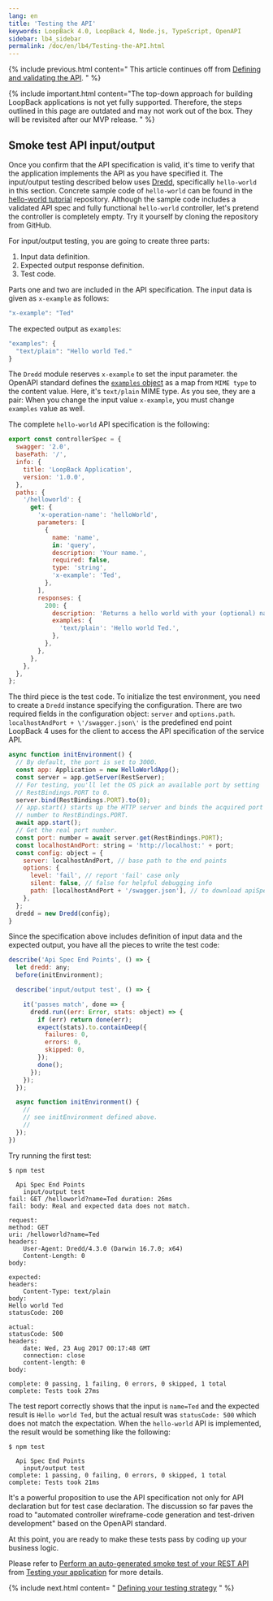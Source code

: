 ```yaml
---
lang: en
title: 'Testing the API'
keywords: LoopBack 4.0, LoopBack 4, Node.js, TypeScript, OpenAPI
sidebar: lb4_sidebar
permalink: /doc/en/lb4/Testing-the-API.html
---
```


{% include previous.html content=" This article continues off
from [Defining and validating the API](./Defining-and-validating-the-API.md).
" %}

{% include important.html content="The top-down approach for building LoopBack
applications is not yet fully supported. Therefore, the steps outlined in this
page are outdated and may not work out of the box. They will be revisited after
our MVP release.
" %}

## Smoke test API input/output

Once you confirm that the API specification is valid, it's time to verify that
the application implements the API as you have specified it. The input/output
testing described below uses [Dredd](https://www.npmjs.com/package/dredd),
specifically `hello-world` in this section. Concrete sample code of
`hello-world` can be found in the
[hello-world tutorial](https://github.com/loopbackio/loopback-next-hello-world)
repository. Although the sample code includes a validated API spec and fully
functional `hello-world` controller, let's pretend the controller is completely
empty. Try it yourself by cloning the repository from GitHub.

For input/output testing, you are going to create three parts:

1.  Input data definition.
2.  Expected output response definition.
3.  Test code.

Parts one and two are included in the API specification. The input data is given
as `x-example` as follows:

```js
"x-example": "Ted"
```

The expected output as `examples`:

```js
"examples": {
  "text/plain": "Hello world Ted."
}
```

The `Dredd` module reserves `x-example` to set the input parameter. the OpenAPI
standard defines the
[`examples` object](https://swagger.io/specification/#examples-object-92) as a
map from `MIME type` to the content value. Here, it's `text/plain` MIME type. As
you see, they are a pair: When you change the input value `x-example`, you must
change `examples` value as well.

The complete `hello-world` API specification is the following:

```js
export const controllerSpec = {
  swagger: '2.0',
  basePath: '/',
  info: {
    title: 'LoopBack Application',
    version: '1.0.0',
  },
  paths: {
    '/helloworld': {
      get: {
        'x-operation-name': 'helloWorld',
        parameters: [
          {
            name: 'name',
            in: 'query',
            description: 'Your name.',
            required: false,
            type: 'string',
            'x-example': 'Ted',
          },
        ],
        responses: {
          200: {
            description: 'Returns a hello world with your (optional) name.',
            examples: {
              'text/plain': 'Hello world Ted.',
            },
          },
        },
      },
    },
  },
};
```

The third piece is the test code. To initialize the test environment, you need
to create a `Dredd` instance specifying the configuration. There are two
required fields in the configuration object: `server` and `options.path`.
`localhostAndPort + \'/swagger.json\'` is the predefined end point LoopBack 4
uses for the client to access the API specification of the service API.

```js
async function initEnvironment() {
  // By default, the port is set to 3000.
  const app: Application = new HelloWorldApp();
  const server = app.getServer(RestServer);
  // For testing, you'll let the OS pick an available port by setting
  // RestBindings.PORT to 0.
  server.bind(RestBindings.PORT).to(0);
  // app.start() starts up the HTTP server and binds the acquired port
  // number to RestBindings.PORT.
  await app.start();
  // Get the real port number.
  const port: number = await server.get(RestBindings.PORT);
  const localhostAndPort: string = 'http://localhost:' + port;
  const config: object = {
    server: localhostAndPort, // base path to the end points
    options: {
      level: 'fail', // report 'fail' case only
      silent: false, // false for helpful debugging info
      path: [localhostAndPort + '/swagger.json'], // to download apiSpec from the service
    },
  };
  dredd = new Dredd(config);
}
```

Since the specification above includes definition of input data and the expected
output, you have all the pieces to write the test code:

```js
describe('Api Spec End Points', () => {
  let dredd: any;
  before(initEnvironment);

  describe('input/output test', () => {

    it('passes match', done => {
      dredd.run((err: Error, stats: object) => {
        if (err) return done(err);
        expect(stats).to.containDeep({
          failures: 0,
          errors: 0,
          skipped: 0,
        });
        done();
      });
    });
  });

  async function initEnvironment() {
    //
    // see initEnvironment defined above.
    //
  });
})
```

Try running the first test:

```shell
$ npm test

  Api Spec End Points
    input/output test
fail: GET /helloworld?name=Ted duration: 26ms
fail: body: Real and expected data does not match.

request:
method: GET
uri: /helloworld?name=Ted
headers:
    User-Agent: Dredd/4.3.0 (Darwin 16.7.0; x64)
    Content-Length: 0
body:

expected:
headers:
    Content-Type: text/plain
body:
Hello world Ted
statusCode: 200

actual:
statusCode: 500
headers:
    date: Wed, 23 Aug 2017 00:17:48 GMT
    connection: close
    content-length: 0
body:

complete: 0 passing, 1 failing, 0 errors, 0 skipped, 1 total
complete: Tests took 27ms
```

The test report correctly shows that the input is `name=Ted` and the expected
result is `Hello world Ted`, but the actual result was `statusCode: 500` which
does not match the expectation. When the `hello-world` API is implemented, the
result would be something like the following:

```shell
$ npm test

  Api Spec End Points
    input/output test
complete: 1 passing, 0 failing, 0 errors, 0 skipped, 1 total
complete: Tests took 21ms
```

It's a powerful proposition to use the API specification not only for API
declaration but for test case declaration. The discussion so far paves the road
to "automated controller wireframe-code generation and test-driven development"
based on the OpenAPI standard.

At this point, you are ready to make these tests pass by coding up your business
logic.

Please refer to
[Perform an auto-generated smoke test of your REST API](Testing-your-application.md#perform-an-auto-generated-smoke-test-of-your-rest-api)
from [Testing your application](Testing-your-application.md) for more details.

{% include next.html content= "
[Defining your testing strategy](./Defining-your-testing-strategy.md)
" %}
